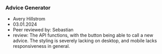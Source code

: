 ### Advice Generator
+ Avery Hillstrom
+ 03.01.2024
+ Peer reviewed by: Sebastian
+ review: The API functions, with the button being able to call a new advice. The styling is severely lacking on desktop, and mobile lacks responsiveness in general. 